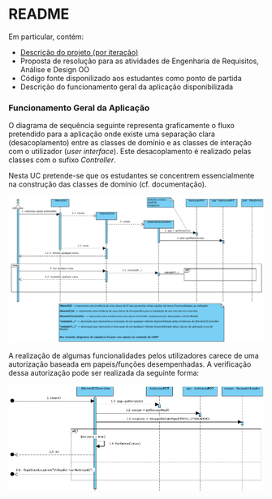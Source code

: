 # README #

Em particular, contém:

* [Descrição do projeto (por iteração)](docs/README.md)
* Proposta de resolução para as atividades de Engenharia de Requisitos, Análise e Design OO
* Código fonte disponilizado aos estudantes como ponto de partida
* Descrição do funcionamento geral da aplicação disponibilizada


### Funcionamento Geral da Aplicação

O diagrama de sequência seguinte representa graficamente o fluxo pretendido para a aplicação onde existe uma separação clara (desacoplamento) entre as classes de domínio e as classes de interação com o utilizador (_user interface_). Este desacoplamento é realizado pelas classes com o sufixo _Controller_.

Nesta UC pretende-se que os estudantes se concentrem essencialmente na construção das classes de domínio (cf. documentação).
 
![Visão Geral](docs/UI_ControllerOverview.png)

A realização de algumas funcionalidades pelos utilizadores carece de uma autorização baseada em papeis/funções desempenhadas.
A verificação dessa autorização pode ser realizada da seguinte forma:

![Visão Geral](docs/ControllerValidaPermissaoUtilizador.png)
